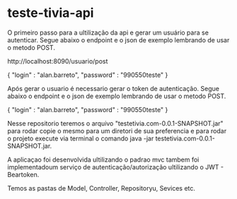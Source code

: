 # teste-tivia-api

O primeiro passo para a ultilização da api e gerar um usuário para se autenticar.
Segue abaixo o endpoint e o json de exemplo lembrando de usar o metodo POST.

http://localhost:8090/usuario/post

{
  "login" : "alan.barreto",
  "password" : "990550teste"
}

Após gerar o usuario é necessario gerar o token de autenticação.
Segue abaixo o endpoint e o json de exemplo lembrando de usar o metodo POST.

{
  "login" : "alan.barreto",
  "password" : "990550teste"
}

Nesse repositorio teremos o arquivo "testetivia.com-0.0.1-SNAPSHOT.jar" para rodar copie o mesmo para um diretori de sua preferencia e para rodar o projeto execute via terminal o comando java -jar testetivia.com-0.0.1-SNAPSHOT.jar.

A aplicaçao foi desenvolvida ultilizando o padrao mvc tambem foi implementadoum serviço de autenticação/autorização ultilizando o JWT - Beartoken.

Temos as pastas de Model, Controller, Repositoryu, Sevices etc.





